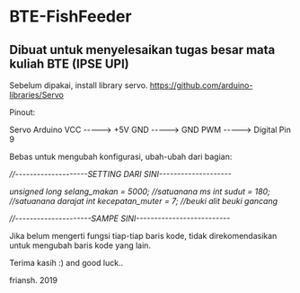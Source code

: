 # BTE-FishFeeder
<h2>Dibuat untuk menyelesaikan tugas besar mata kuliah BTE (IPSE UPI)</h2>

Sebelum dipakai, install library servo.
https://github.com/arduino-libraries/Servo

Pinout:

Servo			Arduino
VCC		----->	+5V
GND		----->	GND
PWM		----->	Digital Pin 9


Bebas untuk mengubah konfigurasi, ubah-ubah dari bagian:

<i>
//--------------------SETTING DARI SINI--------------------

unsigned long selang_makan = 5000;   //satuanana ms
int sudut = 180;                     //satuanana darajat
int kecepatan_muter = 7;              //beuki alit beuki gancang

//---------------------SAMPE SINI--------------------------
</i>

Jika belum mengerti fungsi tiap-tiap baris kode, tidak direkomendasikan untuk mengubah baris kode yang lain.


Terima kasih :) and good luck..

friansh. 2019